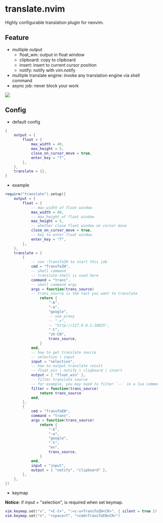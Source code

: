 # translate.nvim

Highly configurable translation plugin for neovim.

## Feature

- multiple output
  - float_win: output in float window
  - clipboard: copy to clipboard
  - insert: insert to current cursor position
  - notify: notify with vim.notify
- multiple translate engine: invoke any translation engine via shell command
- async job: never block your work

<img src="https://github.com/niuiic/assets/blob/main/translate.nvim/usage.mp4" />

## Config

- default config

```lua
{
	output = {
		float = {
			max_width = 40,
			max_height = 5,
			close_on_cursor_move = true,
			enter_key = "T",
		},
	},
	translate = {},
}
```

- example

```lua
require("translate").setup({
	output = {
		float = {
            -- max_width of float window
			max_width = 40,
            -- max_height of float window
			max_height = 5,
            -- whether close float window on cursor move
			close_on_cursor_move = true,
            -- key to enter float window
			enter_key = "T",
		},
	},
	translate = {
		{
            -- use :TransToZH to start this job
			cmd = "TransToZH",
            -- shell command
            -- translate-shell is used here
			command = "trans",
            -- shell command args
			args = function(trans_source)
            -- trans_source is the text you want to translate
				return {
					"-b",
					"-e",
					"google",
                    -- use proxy
					-- "-x",
					-- "http://127.0.0.1:10025",
					"-t",
					"zh-CN",
					trans_source,
				}
			end,
            -- how to get translate source
            -- selection | input
			input = "selection",
            -- how to output translate result
            -- float_win | notify | clipboard | insert
			output = { "float_win" },
            -- filter translate source
            -- for example, you may need to filter `--` in a lua comment
			filter = function(trans_source)
				return trans_source
			end,
		},
		{
			cmd = "TransToEN",
			command = "trans",
			args = function(trans_source)
				return {
					"-b",
					"-e",
					"google",
					"-t",
					"en",
					trans_source,
				}
			end,
			input = "input",
			output = { "notify", "clipboard" },
		},
	},
})
```

- keymap

**Notice**: if input = "selection", <c-u> is required when set keymap.

```lua
vim.keymap.set("v", "<C-t>", ":<c-u>TransToZH<CR>", { silent = true })
vim.keymap.set("n", "<space>T", "<cmd>TransToEN<CR>")
```
